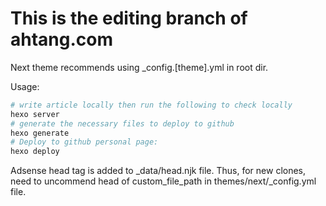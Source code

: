 # This is the editing branch of ahtang.com

Next theme recommends using _config.[theme].yml in root dir.

Usage:
```bash
# write article locally then run the following to check locally
hexo server 
# generate the necessary files to deploy to github
hexo generate
# Deploy to github personal page:
hexo deploy
```

Adsense head tag is added to _data/head.njk file. Thus, for new clones, need to uncommend head of custom_file_path in themes/next/_config.yml file.
